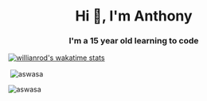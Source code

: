 <h1 align="center">Hi 👋, I'm Anthony</h1>
<h3 align="center">I'm a 15 year old learning to code</h3>



[![willianrod's wakatime stats](https://github-readme-stats.vercel.app/api/wakatime?username=Aswasa)](https://github.com/anuraghazra/github-readme-stats)


<p>&nbsp;<img align="center" src="https://github-readme-stats.vercel.app/api?username=aswasa&show_icons=true&theme=dark&locale=en" alt="aswasa" /></p>

<p><img align="center" src="https://github-readme-streak-stats.herokuapp.com/?user=aswasa&theme=dark" alt="aswasa" /></p>

